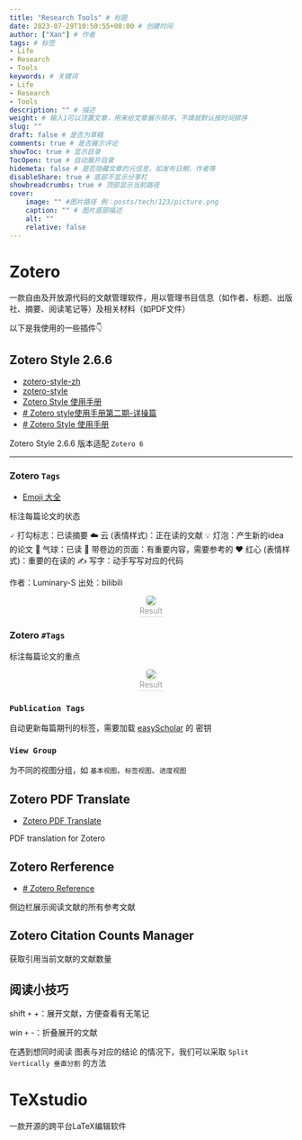 ```yaml
---
title: "Research Tools" # 标题
date: 2023-07-29T10:50:55+08:00 # 创建时间
author: ["Xan"] # 作者
tags: # 标签
- Life 
- Research
- Tools
keywords: # 关键词
- Life 
- Research
- Tools
description: "" # 描述
weight: # 输入1可以顶置文章，用来给文章展示排序，不填就默认按时间排序
slug: ""
draft: false # 是否为草稿
comments: true # 是否展示评论
showToc: true # 显示目录
TocOpen: true # 自动展开目录
hidemeta: false # 是否隐藏文章的元信息，如发布日期、作者等
disableShare: true # 底部不显示分享栏
showbreadcrumbs: true # 顶部显示当前路径
cover:
    image: "" #图片路径 例：posts/tech/123/picture.png
    caption: "" # 图片底部描述
    alt: ""
    relative: false
---
```


# Zotero
一款自由及开放源代码的文献管理软件，用以管理书目信息（如作者、标题、出版社、摘要、阅读笔记等）及相关材料（如PDF文件）

以下是我使用的一些插件👇
## Zotero Style 2.6.6
- [zotero-style-zh](https://www.notion.so/Zotero-Style-bc2aebbbb6df4b7baa858e376e4fc5be)
- [zotero-style](https://github.com/MuiseDestiny/zotero-style)
- [Zotero Style 使用手册](https://www.bilibili.com/video/BV1ss4y1E7sX/?t=776&vd_source=ae16ff6478eb15c1b87880540263910b)
- [# Zotero style使用手册第二期-详操篇](https://www.bilibili.com/video/BV1dM411574y/?spm_id_from=333.999.0.0&vd_source=ae16ff6478eb15c1b87880540263910b)
- [# Zotero Style 使用手册](https://www.bilibili.com/read/cv22879294?jump_opus=1 )

Zotero Style 2.6.6 版本适配 `Zotero 6`

---

### Zotero `Tags`
- [Emoji 大全](https://www.emojiall.com/zh-hans)

标注每篇论文的状态

🗸 打勾标志：已读摘要
☁️ 云 (表情样式)：正在读的文献
💡 灯泡：产生新的idea 的论文
🎈 气球：已读
📃 带卷边的页面：有重要内容，需要参考的
❤️ 红心 (表情样式)：重要的在读的 
✍ 写字：动手写写对应的代码


作者：Luminary-S 出处：bilibili

<center> 
	<img style="border-radius: 0.3125em; box-shadow: 0 2px 4px 0 rgba(34,36,38,.12),0 2px 10px 0 rgba(34,36,38,.08);" src="https://bu.dusays.com/2023/08/14/64d9ca161b89f.png">
	<br>
	<div style="color:orange; border-bottom: 1px solid #d9d9d9; 
	display: inline-block; 
	color: #999; 
	padding: 2px;">Result</div> 
 </center>

### Zotero `#Tags`
标注每篇论文的重点

<center> 
	<img style="border-radius: 0.3125em; box-shadow: 0 2px 4px 0 rgba(34,36,38,.12),0 2px 10px 0 rgba(34,36,38,.08);" src="https://bu.dusays.com/2023/08/14/64d9c9f0d3615.png">
	<br>
	<div style="color:orange; border-bottom: 1px solid #d9d9d9; 
	display: inline-block; 
	color: #999; 
	padding: 2px;">Result</div> 
 </center>

### `Publication Tags`
自动更新每篇期刊的标签，需要加载 [easyScholar](https://www.easyscholar.cc/console/user/open) 的 密钥

### `View Group`
为不同的视图分组，如 `基本视图`、`标签视图`、`进度视图`



## Zotero PDF Translate
- [Zotero PDF Translate](https://zotero.yuque.com/staff-gkhviy/pdf-trans?)

PDF translation for  Zotero

## Zotero Rerference
- [# Zotero Reference](https://github.com/MuiseDestiny/zotero-reference#zotero-reference)

侧边栏展示阅读文献的所有参考文献 

## Zotero Citation Counts Manager
获取引用当前文献的文献数量

## 阅读小技巧
shift `+` +：展开文献，方便查看有无笔记

win `+` -：折叠展开的文献

在遇到想同时阅读 图表与对应的结论 的情况下，我们可以采取 `Split Vertically 垂直分割` 的方法
# TeXstudio
一款开源的跨平台LaTeX编辑软件

